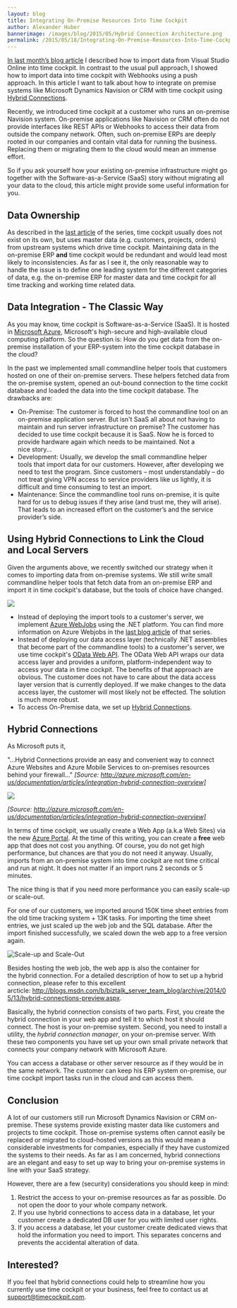 ```yaml
---
layout: blog
title: Integrating On-Premise Resources Into Time Cockpit 
author: Alexander Huber
bannerimage: /images/blog/2015/05/Hybrid Connection Architecture.png
permalink: /2015/05/18/Integrating-On-Premise-Resources-Into-Time-Cockpit-
---
```


<p xmlns="http://www.w3.org/1999/xhtml">
  <a href="~/blog/2015/03/30/Importing-Data-from-Visual-Studio-Online-Using-Web-Hooks" target="_blank">In last month’s blog article</a> I described how to import data from Visual Studio Online into time cockpit. In contrast to the usual pull approach, I showed how to import data into time cockpit with Webhooks using a push approach. In this article I want to talk about how to integrate on premise systems like Microsoft Dynamics Navision or CRM with time cockpit using <a href="http://azure.microsoft.com/en-us/documentation/articles/integration-hybrid-connection-overview/">Hybrid Connections</a>.</p><p xmlns="http://www.w3.org/1999/xhtml">Recently, we introduced time cockpit at a customer who runs an on-premise Navision system. On-premise applications like Navision or CRM often do not provide interfaces like REST APIs or Webhooks to access their data from outside the company network. Often, such <span lang="DE-AT">on-premise ERP</span>s are deeply rooted in our companies and contain vital data for running the business. Replacing them or migrating them to the cloud would mean an immense effort. </p><p class="showcase" xmlns="http://www.w3.org/1999/xhtml">So if you ask yourself how your existing on-premise infrastructure might go together with the Software-as-a-Service (SaaS) story without migrating all your data to the cloud, this article might provide some useful information for you.</p><h2 xmlns="http://www.w3.org/1999/xhtml">Data Ownership</h2><p xmlns="http://www.w3.org/1999/xhtml">As described in the <a href="~/blog/2015/03/30/Importing-Data-from-Visual-Studio-Online-Using-Web-Hooks" target="_blank">last article</a> of the series, time cockpit usually does not exist on its own, but uses master data (e.g. customers, projects, orders) from upstream systems which drive time cockpit. Maintaining data in the <span lang="DE-AT">on-premise ERP</span> <strong>and</strong> time cockpit would be redundant and would lead most likely to inconsistencies. As far as I see it, the only reasonable way to handle the issue is to define one leading system for the different categories of data, e.g. the <span lang="DE-AT">on-premise ERP</span> for master data and time cockpit for all time tracking and working time related data.</p><h2 xmlns="http://www.w3.org/1999/xhtml">Data Integration - The Classic Way</h2><p xmlns="http://www.w3.org/1999/xhtml">As you may know, time cockpit is Software-as-a-Service (SaaS). It is hosted in <a href="http://azure.microsoft.com" target="_blank">Microsoft Azure</a>, Microsoft's high-secure and high-available cloud computing platform. So the question is: How do you get data from the on-premise installation of your <span lang="DE-AT">ERP-system</span> into the time cockpit database in the cloud?<br /></p><p xmlns="http://www.w3.org/1999/xhtml">In the past we implemented small commandline helper tools that customers hosted on one of their on-premise servers. These helpers fetched data from the on-premise system, opened an out-bound connection to the time cockit database and loaded the data into the time cockpit database. The drawbacks are:</p><ul xmlns="http://www.w3.org/1999/xhtml">
  <li>On-Premise: The customer is forced to host the commandline tool on an on-premise application server. But isn't SaaS all about not having to maintain and run server infrastructure on premise? The customer has decided to use time cockpit because it is SaaS. Now he is forced to provide hardware again which needs to be maintained. Not a nice story...</li>
  <li>Development: Usually, we develop the small commandline helper tools that import data for our customers. However, after developing we need to test the program. Since customers – most understandably – do not treat giving VPN access to service providers like us lightly, it is difficult and time consuming to test an import.</li>
  <li>Maintenance: Since the commandline tool runs on-premise, it is quite hard for us to debug issues if they arise (and trust me, they will arise). That leads to an increased effort on the customer’s and the service provider’s side.</li>
</ul><h2 xmlns="http://www.w3.org/1999/xhtml">Using Hybrid Connections to Link the Cloud and Local Servers
<br /></h2><p xmlns="http://www.w3.org/1999/xhtml">Given the arguments above, we recently switched our strategy when it comes to importing data from on-premise systems. We still write small commandline helper tools that fetch data from an <span lang="DE-AT">on-premise ERP</span> and import it in time cockpit's database, but the tools of choice have changed.</p><p xmlns="http://www.w3.org/1999/xhtml">
  <img src="{{site.baseurl}}/images/blog/2015/05/Hybrid Connection Architecture.png?mw=750" />
</p><ul xmlns="http://www.w3.org/1999/xhtml">
  <li>Instead of deploying the import tools to a customer's server, we implement <a href="http://www.hanselman.com/blog/IntroducingWindowsAzureWebJobs.aspx" target="_blank">Azure WebJobs</a> using the .NET platform. You can find more information on Azure Webjobs in the <a href="~/blog/2015/03/30/Importing-Data-from-Visual-Studio-Online-Using-Web-Hooks" target="_blank">last blog article</a> of that series.</li>
  <li>Instead of deploying our data access layer (technically .NET assemblies that become part of the commandline tools) to a customer's server, we use time cockpit's <a href="~/blog/2014/09/26/Accessing-Time-Cockpits-OData-Web-API-With-Visual-Studio" target="_blank">OData Web API</a>. The OData Web API wraps our data access layer and provides a uniform, platform-independent way to access your data in time cockpit. The benefits of that approach are obvious. The customer does not have to care about the data access layer version that is currently deployed. If we make changes to the data access layer, the customer will most likely not be effected. The solution is much more robust.</li>
  <li>To access On-Premise data, we set up <a href="http://azure.microsoft.com/en-us/documentation/articles/integration-hybrid-connection-overview/" target="_blank">Hybrid Connections</a>.</li>
</ul><h2 xmlns="http://www.w3.org/1999/xhtml">Hybrid Connections</h2><p xmlns="http://www.w3.org/1999/xhtml">As Microsoft puts it,<br /></p><p class="showcase" xmlns="http://www.w3.org/1999/xhtml">"...Hybrid Connections provide an easy and convenient way to connect Azure Websites and Azure Mobile Services to on-premises resources behind your firewall..." <em>[Source: <a href="http://azure.microsoft.com/en-us/documentation/articles/integration-hybrid-connection-overview]">http://azure.microsoft.com/en-us/documentation/articles/integration-hybrid-connection-overview]</a></em></p><p xmlns="http://www.w3.org/1999/xhtml">
  <img src="https://acomdpsstorage.blob.core.windows.net/dpsmedia-prod/azure.microsoft.com/en-us/documentation/articles/integration-hybrid-connection-overview/20150514052253/wabs_hybridconnectionimage.png" />
</p><p xmlns="http://www.w3.org/1999/xhtml">
  <em>[Source: <a href="http://azure.microsoft.com/en-us/documentation/articles/integration-hybrid-connection-overview]">http://azure.microsoft.com/en-us/documentation/articles/integration-hybrid-connection-overview]</a></em>
</p><p xmlns="http://www.w3.org/1999/xhtml">In terms of time cockpit, we usually create a Web App (a.k.a Web Sites) via the new <a href="https://portal.azure.com" target="_blank">Azure Portal</a>. At the time of this writing, you can create a <strong>free</strong> web app that does not cost you anything. Of course, you do not get high performance, but chances are that you do not need it anyway. Usually, imports from an on-premise system into time cockpit are not time critical and run at night. It does not matter if an import runs 2 seconds or 5 minutes. </p><p class="showcase" xmlns="http://www.w3.org/1999/xhtml">The nice thing is that if you need more performance you can easily scale-up or scale-out.</p><p xmlns="http://www.w3.org/1999/xhtml">For one of our customers, we imported around 150K time sheet entries from the old time tracking system + 13K tasks. For importing the time sheet entries, we just scaled up the web job and the SQL database. After the import finished successfully, we scaled down the web app to a free version again.</p><p xmlns="http://www.w3.org/1999/xhtml">
  <img src="{{site.baseurl}}/images/blog/2015/05/scaleup.png?mh=400" alt="Scale-up and Scale-Out" />
</p><p xmlns="http://www.w3.org/1999/xhtml">Besides hosting the web job, the web app is also the container for the hybrid connection. For a detailed description of how to set up a hybrid connection, please refer to this excellent arcticle: <a href="http://blogs.msdn.com/b/biztalk_server_team_blog/archive/2014/05/13/hybrid-connections-preview.aspx">http://blogs.msdn.com/b/biztalk_server_team_blog/archive/2014/05/13/hybrid-connections-preview.aspx</a>.</p><p xmlns="http://www.w3.org/1999/xhtml">Basically, the hybrid connection consists of two parts. First, you create the hybrid connection in your web app and tell it to which host it should connect. The host is your on-premise system. Second, you need to install a utility, the <em>hybrid connection manager</em>, on your on-premise server. With these two components you have set up your own small private network that connects your company network with Microsoft Azure.</p><p class="showcase" xmlns="http://www.w3.org/1999/xhtml">You can access a database or other server resource as if they would be in the same network. The customer can keep his ERP system on-premise, our time cockpit import tasks run in the cloud and can access them.</p><h2 xmlns="http://www.w3.org/1999/xhtml">Conclusion</h2><p xmlns="http://www.w3.org/1999/xhtml">A lot of our customers still run Microsoft Dynamics Navision or CRM on-premise. These systems provide existing master data like customers and projects to time cockpit. Those on-premise systems often cannot easily be replaced or migrated to cloud-hosted versions as this would mean a considerable investments for companies, especially if they have customized the systems to their needs. As far as I am concerned, hybrid connections are an elegant and easy to set up way to bring your on-premise systems in line with your SaaS strategy.</p><p xmlns="http://www.w3.org/1999/xhtml">However, there are a few (security) considerations you should keep in mind:</p><ol xmlns="http://www.w3.org/1999/xhtml">
  <li>Restrict the access to your on-premise resources as far as possible. Do not open the door to your whole company network.</li>
  <li>If you use hybrid connections to access data in a database, let your customer create a dedicated DB user for you with limited user rights. </li>
  <li>If you access a database, let your customer create dedicated views that hold the information you need to import. This separates concerns and prevents the accidental alteration of data.</li>
</ol><h2 xmlns="http://www.w3.org/1999/xhtml">Interested?
<br /></h2><p xmlns="http://www.w3.org/1999/xhtml">If you feel that hybrid connections could help to streamline how you currently use time cockpit or your business, feel free to contact us at <a href="mailto:support@timecockpit.com">support@timecockpit.com</a>. </p>